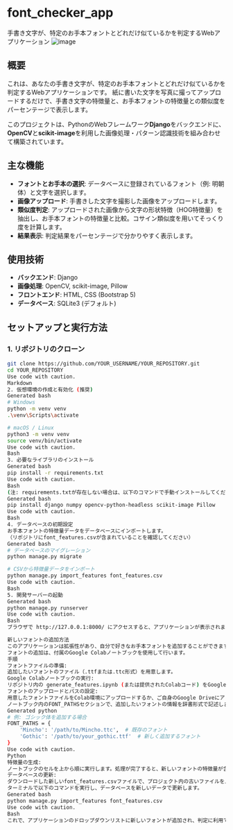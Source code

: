 # font_checker_app
手書き文字が、特定のお手本フォントとどれだけ似ているかを判定するWebアプリケーション
![image](https://github.com/user-attachments/assets/43c1d436-1002-4a10-b612-a72e40795962)


## 概要

これは、あなたの手書き文字が、特定のお手本フォントとどれだけ似ているかを判定するWebアプリケーションです。
紙に書いた文字を写真に撮ってアップロードするだけで、手書き文字の特徴量と、お手本フォントの特徴量との類似度をパーセンテージで表示します。

このプロジェクトは、PythonのWebフレームワーク**Django**をバックエンドに、**OpenCV**と**scikit-image**を利用した画像処理・パターン認識技術を組み合わせて構築されています。

## 主な機能

- **フォントとお手本の選択**: データベースに登録されているフォント（例: 明朝体）と文字を選択します。
- **画像アップロード**: 手書きした文字を撮影した画像をアップロードします。
- **類似度判定**: アップロードされた画像から文字の形状特徴（HOG特徴量）を抽出し、お手本フォントの特徴量と比較。コサイン類似度を用いてそっくり度を計算します。
- **結果表示**: 判定結果をパーセンテージで分かりやすく表示します。

## 使用技術

- **バックエンド**: Django
- **画像処理**: OpenCV, scikit-image, Pillow
- **フロントエンド**: HTML, CSS (Bootstrap 5)
- **データベース**: SQLite3 (デフォルト)

## セットアップと実行方法

### 1. リポジトリのクローン

```bash
git clone https://github.com/YOUR_USERNAME/YOUR_REPOSITORY.git
cd YOUR_REPOSITORY
Use code with caution.
Markdown
2. 仮想環境の作成と有効化 (推奨)
Generated bash
# Windows
python -m venv venv
.\venv\Scripts\activate

# macOS / Linux
python3 -m venv venv
source venv/bin/activate
Use code with caution.
Bash
3. 必要なライブラリのインストール
Generated bash
pip install -r requirements.txt
Use code with caution.
Bash
(注: requirements.txtが存在しない場合は、以下のコマンドで手動インストールしてください)
Generated bash
pip install django numpy opencv-python-headless scikit-image Pillow
Use code with caution.
Bash
4. データベースの初期設定
お手本フォントの特徴量データをデータベースにインポートします。
（リポジトリにfont_features.csvが含まれていることを確認してください）
Generated bash
# データベースのマイグレーション
python manage.py migrate

# CSVから特徴量データをインポート
python manage.py import_features font_features.csv
Use code with caution.
Bash
5. 開発サーバーの起動
Generated bash
python manage.py runserver
Use code with caution.
Bash
ブラウザで http://127.0.0.1:8000/ にアクセスすると、アプリケーションが表示されます。

新しいフォントの追加方法
このアプリケーションは拡張性があり、自分で好きなお手本フォントを追加することができます。
フォントの追加は、付属のGoogle Colabノートブックを使用して行います。
手順
フォントファイルの準備:
追加したいフォントのファイル（.ttfまたは.ttc形式）を用意します。
Google Colabノートブックの実行:
リポジトリ内の generate_features.ipynb (または提供されたColabコード) をGoogle Colaboratoryで開きます。
フォントのアップロードとパスの設定:
用意したフォントファイルをColab環境にアップロードするか、ご自身のGoogle Driveにアップロードします。
ノートブック内のFONT_PATHSセクションで、追加したいフォントの情報を辞書形式で記述します。キーにフォント名、値にフォントファイルのパスを指定してください。
Generated python
# 例: ゴシック体を追加する場合
FONT_PATHS = {
    'Mincho': '/path/to/Mincho.ttc',  # 既存のフォント
    'Gothic': '/path/to/your_gothic.ttf'  # 新しく追加するフォント
}
Use code with caution.
Python
特徴量の生成:
ノートブックのセルを上から順に実行します。処理が完了すると、新しいフォントの特徴量が含まれたfont_features.csvファイルが生成され、自動的にダウンロードされます。
データベースの更新:
ダウンロードした新しいfont_features.csvファイルで、プロジェクト内の古いファイルを上書きします。
ターミナルで以下のコマンドを実行し、データベースを新しいデータで更新します。
Generated bash
python manage.py import_features font_features.csv
Use code with caution.
Bash
これで、アプリケーションのドロップダウンリストに新しいフォントが追加され、判定に利用できるようになります。
